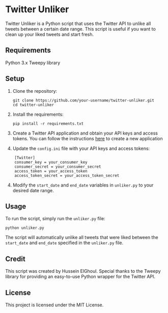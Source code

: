 # Twitter Unliker

Twitter Unliker is a Python script that uses the Twitter API to unlike all tweets between a certain date range. This script is useful if you want to clean up your liked tweets and start fresh.

## Requirements
Python 3.x
Tweepy library

## Setup
1. Clone the repository:
    ```
    git clone https://github.com/your-username/twitter-unliker.git
    cd twitter-unliker
    ```
2. Install the requirements:
    ```
    pip install -r requirements.txt
    ```
3. Create a Twitter API application and obtain your API keys and access tokens.
You can follow the instructions [here](https://developer.twitter.com/en/docs/apps/overview) to create a new application

3. Update the `config.ini` file with your API keys and access tokens:
```
    [Twitter]
    consumer_key = your_consumer_key
    consumer_secret = your_consumer_secret
    access_token = your_access_token
    access_token_secret = your_access_token_secret
```
4. Modify the `start_date` and `end_date` variables in `unliker.py` to your desired date range.

## Usage
To run the script, simply run the `unliker.py` file:
```
python unliker.py
```

The script will automatically unlike all tweets that were liked between the `start_date` and `end_date` specified in the `unliker.py` file.

## Credit
This script was created by Hussein ElGhoul. Special thanks to the Tweepy library for providing an easy-to-use Python wrapper for the Twitter API.

## License
This project is licensed under the MIT License.